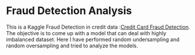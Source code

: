 # Fraud Detection Analysis
This is a Kaggle Fraud Detection in credit data :[Credit Card Fraud Detection](https://www.kaggle.com/mlg-ulb/creditcardfraud). 
The objective is to come up with a model that can deal with highly imbalanced dataset. Here I have performed random undersampling and random oversampling and tried to analyze the models.
